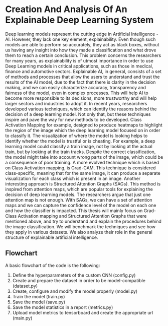 # Creation And Analysis Of An Explainable Deep Learning System

Deep learning models represent the cutting edge in Artificial Intelligence - AI. However, they lack one key element, explainability. Even though such models are able to perform so accurately, they act as black boxes, without us having any insight into how they made a classification and what drove them to reach a certain conclusion. This problem concerns the researchers for many years, as explainability is of utmost importance in order to use Deep Learning models in critical applications, such as those in medical, finance and automotive sectors. Explainable AI, in general, consists of a set of methods and processes that allow the users to understand and trust the results of the AI model, due to the fact that there is clarity in the decision making, and we can easily characterize accuracy, transparency and fairness of the model, even in complex processes. This will help AI to become more responsible to its decisions, more trustworthy and will help larger sectors and industries to adopt it. In recent years, researchers developed various techniques, which can identify the reasons behind the decision of a deep learning model. Not only that, but these techniques inspire and pave the way for new methods to be developed. Class Activation Mapping for example, designed to produce heatmaps to highlight the region of the image which the deep learning model focused on in order to classify it. The visualization of where the model is looking helps to identify whether the model is trustful or is cheating. For example, a deep learning model could classify a train image, not by looking at the actual train, but by looking at the train tracks. Despite the correct classification, the model might take into account wrong parts of the image, which could be a consequence of poor training. A more evolved technique which is based on Class Activation mapping, is Grad-CAM. This technique is considered class-specific, meaning that for the same image, it can produce a separate visualization for each class which is present in an image. Another interesting approach is Structured Attention Graphs (SAGs). This method is inspired from attention maps, which are popular tools for explaining the decision of deep learning models. The researchers argue that just one attention map is not enough. With SAGs, we can have a set of attention maps and we can capture the confidence level of the model on each one and how the classifier is impacted. This thesis will mainly focus on Grad-Class Activation mapping and Structured Attention Graphs that were mentioned above, and try to understand and explain the procedures behind the image classification. We will benchmark the techniques and see how they apply in various datasets. We also analyze their role in the general structure of explainable artificial intelligence.

## Flowchart

A basic flowchart of the code is the following:

1. Define the hyperparameters of the custom CNN (config.py)
2. Create and prepare the dataset in order to be model-compatible (dataset.py)
3. Create, configure and modify the model properly  (model.py)
4. Train the model (train.py)
5. Save the model (save.py)
6. Save the model statistics in a report (metrics.py)
7. Upload model metrics to tensorboard and create the appropriate url (main.py)
